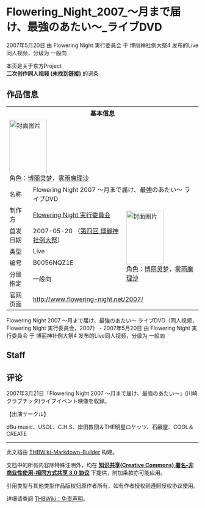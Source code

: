 # Flowering_Night_2007_～月まで届け、最強のあたい～_ライブDVD

<!-- source html: G:\repos\THBWiki-Markdown-Builder\THBWikiMarkdown\Temp\main\e\e6\ns0%3AFlowering_Night_2007_%EF%BD%9E%E6%9C%88%E3%81%BE%E3%81%A7%E5%B1%8A%E3%81%91%E3%80%81%E6%9C%80%E5%BC%B7%E3%81%AE%E3%81%82%E3%81%9F%E3%81%84%EF%BD%9E_%E3%83%A9%E3%82%A4%E3%83%96DVD.html -->

2007年5月20日 由 Flowering Night 実行委員会 于 博丽神社例大祭4 发布的Live同人视频，分级为 一般向

本页是关于东方Project  
 **二次创作同人视频 (未找到链接)** 的词条
## 作品信息

<table><tbody><tr><th colspan="3">基本信息</th></tr><tr><td class="cover-artwork-mobile" colspan="2"><a href="./文件-Flowering_Night_2007_～月まで届け、最強のあたい～_ライブDVD封面.jpg.md" class="image" title="封面图片"><img alt="封面图片" src="https://upload.thwiki.cc/thumb/2/22/Flowering_Night_2007_%EF%BD%9E%E6%9C%88%E3%81%BE%E3%81%A7%E5%B1%8A%E3%81%91%E3%80%81%E6%9C%80%E5%BC%B7%E3%81%AE%E3%81%82%E3%81%9F%E3%81%84%EF%BD%9E_%E3%83%A9%E3%82%A4%E3%83%96DVD%E5%B0%81%E9%9D%A2.jpg/98px-Flowering_Night_2007_%EF%BD%9E%E6%9C%88%E3%81%BE%E3%81%A7%E5%B1%8A%E3%81%91%E3%80%81%E6%9C%80%E5%BC%B7%E3%81%AE%E3%81%82%E3%81%9F%E3%81%84%EF%BD%9E_%E3%83%A9%E3%82%A4%E3%83%96DVD%E5%B0%81%E9%9D%A2.jpg" decoding="async" loading="lazy" width="98" height="140" srcset="https://upload.thwiki.cc/thumb/2/22/Flowering_Night_2007_%EF%BD%9E%E6%9C%88%E3%81%BE%E3%81%A7%E5%B1%8A%E3%81%91%E3%80%81%E6%9C%80%E5%BC%B7%E3%81%AE%E3%81%82%E3%81%9F%E3%81%84%EF%BD%9E_%E3%83%A9%E3%82%A4%E3%83%96DVD%E5%B0%81%E9%9D%A2.jpg/146px-Flowering_Night_2007_%EF%BD%9E%E6%9C%88%E3%81%BE%E3%81%A7%E5%B1%8A%E3%81%91%E3%80%81%E6%9C%80%E5%BC%B7%E3%81%AE%E3%81%82%E3%81%9F%E3%81%84%EF%BD%9E_%E3%83%A9%E3%82%A4%E3%83%96DVD%E5%B0%81%E9%9D%A2.jpg 1.5x, https://upload.thwiki.cc/thumb/2/22/Flowering_Night_2007_%EF%BD%9E%E6%9C%88%E3%81%BE%E3%81%A7%E5%B1%8A%E3%81%91%E3%80%81%E6%9C%80%E5%BC%B7%E3%81%AE%E3%81%82%E3%81%9F%E3%81%84%EF%BD%9E_%E3%83%A9%E3%82%A4%E3%83%96DVD%E5%B0%81%E9%9D%A2.jpg/195px-Flowering_Night_2007_%EF%BD%9E%E6%9C%88%E3%81%BE%E3%81%A7%E5%B1%8A%E3%81%91%E3%80%81%E6%9C%80%E5%BC%B7%E3%81%AE%E3%81%82%E3%81%9F%E3%81%84%EF%BD%9E_%E3%83%A9%E3%82%A4%E3%83%96DVD%E5%B0%81%E9%9D%A2.jpg 2x" data-file-width="268" data-file-height="384"></a><div class="cover-char">角色：<a href="./博丽灵梦.md" title="博丽灵梦">博丽灵梦</a>，<a href="./雾雨魔理沙.md" title="雾雨魔理沙">雾雨魔理沙</a></div></td>
</tr><tr><td class="label">名称</td><td colspan="2"> Flowering Night 2007 ～月まで届け、最強のあたい～ ライブDVD </td></tr><tr><td class="label">制作方</td><td><a href="./Flowering_Night_実行委員会.md" title="Flowering Night 実行委員会">Flowering Night 実行委員会</a></td><td class="cover-artwork" rowspan="5" style="min-width:140px;"><a href="./文件-Flowering_Night_2007_～月まで届け、最強のあたい～_ライブDVD封面.jpg.md" class="image" title="封面图片"><img alt="封面图片" src="https://upload.thwiki.cc/thumb/2/22/Flowering_Night_2007_%EF%BD%9E%E6%9C%88%E3%81%BE%E3%81%A7%E5%B1%8A%E3%81%91%E3%80%81%E6%9C%80%E5%BC%B7%E3%81%AE%E3%81%82%E3%81%9F%E3%81%84%EF%BD%9E_%E3%83%A9%E3%82%A4%E3%83%96DVD%E5%B0%81%E9%9D%A2.jpg/98px-Flowering_Night_2007_%EF%BD%9E%E6%9C%88%E3%81%BE%E3%81%A7%E5%B1%8A%E3%81%91%E3%80%81%E6%9C%80%E5%BC%B7%E3%81%AE%E3%81%82%E3%81%9F%E3%81%84%EF%BD%9E_%E3%83%A9%E3%82%A4%E3%83%96DVD%E5%B0%81%E9%9D%A2.jpg" decoding="async" loading="lazy" width="98" height="140" srcset="https://upload.thwiki.cc/thumb/2/22/Flowering_Night_2007_%EF%BD%9E%E6%9C%88%E3%81%BE%E3%81%A7%E5%B1%8A%E3%81%91%E3%80%81%E6%9C%80%E5%BC%B7%E3%81%AE%E3%81%82%E3%81%9F%E3%81%84%EF%BD%9E_%E3%83%A9%E3%82%A4%E3%83%96DVD%E5%B0%81%E9%9D%A2.jpg/146px-Flowering_Night_2007_%EF%BD%9E%E6%9C%88%E3%81%BE%E3%81%A7%E5%B1%8A%E3%81%91%E3%80%81%E6%9C%80%E5%BC%B7%E3%81%AE%E3%81%82%E3%81%9F%E3%81%84%EF%BD%9E_%E3%83%A9%E3%82%A4%E3%83%96DVD%E5%B0%81%E9%9D%A2.jpg 1.5x, https://upload.thwiki.cc/thumb/2/22/Flowering_Night_2007_%EF%BD%9E%E6%9C%88%E3%81%BE%E3%81%A7%E5%B1%8A%E3%81%91%E3%80%81%E6%9C%80%E5%BC%B7%E3%81%AE%E3%81%82%E3%81%9F%E3%81%84%EF%BD%9E_%E3%83%A9%E3%82%A4%E3%83%96DVD%E5%B0%81%E9%9D%A2.jpg/195px-Flowering_Night_2007_%EF%BD%9E%E6%9C%88%E3%81%BE%E3%81%A7%E5%B1%8A%E3%81%91%E3%80%81%E6%9C%80%E5%BC%B7%E3%81%AE%E3%81%82%E3%81%9F%E3%81%84%EF%BD%9E_%E3%83%A9%E3%82%A4%E3%83%96DVD%E5%B0%81%E9%9D%A2.jpg 2x" data-file-width="268" data-file-height="384"></a><div class="cover-char">角色：<a href="./博丽灵梦.md" title="博丽灵梦">博丽灵梦</a>，<a href="./雾雨魔理沙.md" title="雾雨魔理沙">雾雨魔理沙</a></div></td>
</tr><tr><td class="label">首发日期</td><td>2007-05-20&#160;（<a href="/展会作品列表?e=%E5%8D%9A%E4%B8%BD%E7%A5%9E%E7%A4%BE%E4%BE%8B%E5%A4%A7%E7%A5%AD%234">第四回 博麗神社例大祭</a>）</td></tr><tr><td class="label">类型</td><td>Live</td></tr><tr><td class="label">编号</td><td>B0056NQZ1E</td></tr><tr><td class="label">分级指定</td><td>一般向</td></tr>
<tr><td class="label">官网页面</td><td colspan="2"><a rel="nofollow" class="external free" href="http://www.flowering-night.net/2007/">http://www.flowering-night.net/2007/</a></td></tr></tbody></table>

Flowering Night 2007 ～月まで届け、最強のあたい～ ライブDVD（同人视频，Flowering Night 実行委員会，2007） - 2007年5月20日 由 Flowering Night 実行委員会 于 博丽神社例大祭4 发布的Live同人视频，分级为 一般向
## Staff
## 评论
  
2007年3月21日「Flowering Night 2007 ～月まで届け、最強のあたい～」(川崎クラブチッタ)ライブイベント映像を収録。
  
  
【出演サークル】
  
  
dBu music、USOL、C.H.S、岸田教団＆THE明星ロケッツ、石鹸屋、COOL＆CREATE
  





---

此文档由 [THBWiki-Markdown-Builder](https://github.com/Delsin-Yu/THBWiki-Markdown-Builder) 构建。

文档中的所有内容除特殊注明外，均在 [**知识共享(Creative Commons) 署名-非商业性使用-相同方式共享 3.0 协议**](https://creativecommons.org/licenses/by-sa/3.0/deed.zh-hans) 下提供，附加条款亦可能应用。

引用类型与其他类型作品版权归原作者所有，如有作者授权则遵照授权协议使用。

详细请查阅 [THBWiki：免责声明](https://thbwiki.cc/THBWiki:%E5%85%8D%E8%B4%A3%E5%A3%B0%E6%98%8E)。

